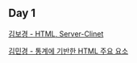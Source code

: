 ## Day 1

[김보경 - HTML, Server-Clinet](https://velog.io/@boggy/HTML-Server-Client)

[김민경 - 통계에 기반한 HTML 주요 요소](https://tundra-ankle-362.notion.site/10bddec476ce4117b3650cc575786cc0)
